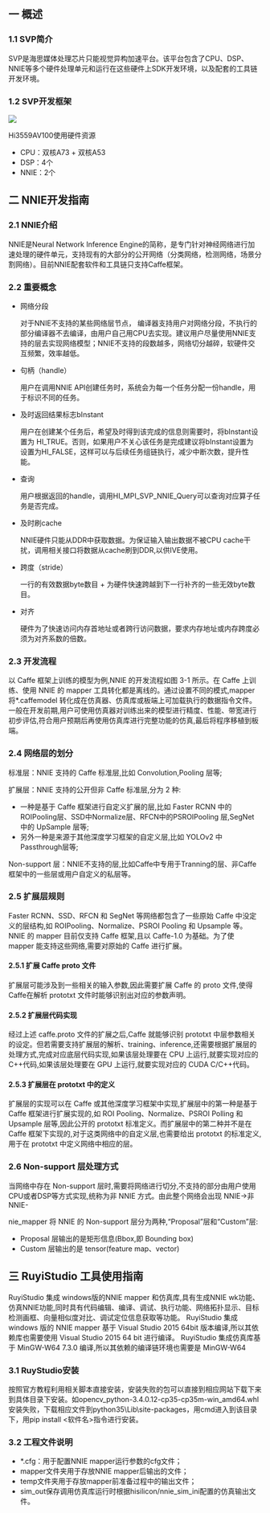## 一 概述

### 1.1 SVP简介

SVP是海思媒体处理芯片只能视觉异构加速平台。该平台包含了CPU、DSP、NNIE等多个硬件处理单元和运行在这些硬件上SDK开发环境，以及配套的工具链开发环境。

### 1.2 SVP开发框架

![](D:\workspace\Hi3559AV100\image\SVP.png)



Hi3559AV100使用硬件资源

- CPU：双核A73 + 双核A53
- DSP：4个
- NNIE：2个



## 二 NNIE开发指南

### 2.1 NNIE介绍

NNIE是Neural Network Inference Engine的简称，是专门针对神经网络进行加速处理的硬件单元，支持现有的大部分的公开网络（分类网络，检测网络，场景分割网络）。目前NNIE配套软件和工具链只支持Caffe框架。

### 2.2 重要概念

- 网络分段

    对于NNIE不支持的某些网络层节点， 编译器支持用户对网络分段，不执行的部分编译器不去编译，由用户自己用CPU去实现。建议用户尽量使用NNIE支持的层去实现网络模型；NNIE不支持的段数越多，网络切分越碎，软硬件交互频繁，效率越低。

- 句柄（handle）

    用户在调用NNIE API创建任务时，系统会为每一个任务分配一份handle，用于标识不同的任务。

- 及时返回结果标志bInstant

    用户在创建某个任务后，希望及时得到该完成的信息则需要时，将bInstant设置为 HI_TRUE。否则，如果用户不关心该任务是完成建议将bInstant设置为 设置为HI_FALSE，这样可以与后续任务组链执行，减少中断次数，提升性能。

- 查询

    用户根据返回的handle，调用HI_MPI_SVP_NNIE_Query可以查询对应算子任务是否完成。

- 及时刷cache

    NNIE硬件只能从DDR中获取数据。为保证输入输出数据不被CPU cache干扰，调用相关接口将数据从cache刷到DDR,以供IVE使用。

- 跨度（stride）

    一行的有效数据byte数目 + 为硬件快速跨越到下一行补齐的一些无效byte数目。

- 对齐

    硬件为了快速访问内存首地址或者跨行访问数据，要求内存地址或内存跨度必须为对齐系数的倍数。

### 2.3 开发流程

以 Caffe 框架上训练的模型为例,NNIE 的开发流程如图 3-1 所示。在 Caffe 上训练、使用 NNIE 的 mapper 工具转化都是离线的。通过设置不同的模式,mapper 将*.caffemodel 转化成在仿真器、仿真库或板端上可加载执行的数据指令文件。一般在开发前期,用户可使用仿真器对训练出来的模型进行精度、性能、带宽进行初步评估,符合用户预期后再使用仿真库进行完整功能的仿真,最后将程序移植到板端。

### 2.4 网络层的划分

标准层：NNIE 支持的 Caffe 标准层,比如 Convolution,Pooling 层等;

扩展层：NNIE 支持的公开但非 Caffe 标准层,分为 2 种:

- 一种是基于 Caffe 框架进行自定义扩展的层,比如 Faster RCNN 中的ROIPooling层、SSD中Normalize层、RFCN中的PSROIPooling 层,SegNet 中的 UpSample 层等;
- 另外一种是来源于其他深度学习框架的自定义层,比如 YOLOv2 中 Passthrough层等;

Non-support 层：NNIE不支持的层,比如Caffe中专用于Tranning的层、非Caffe框架中的一些层或用户自定义的私层等。



### 2.5 扩展层规则

Faster RCNN、SSD、RFCN 和 SegNet 等网络都包含了一些原始 Caffe 中没定义的层结构,如 ROIPooling、Normalize、PSROI Pooling 和 Upsample 等。NNIE 的 mapper 目前仅支持 Caffe 框架,且以 Caffe-1.0 为基础。为了使 mapper 能支持这些网络,需要对原始的 Caffe 进行扩展。

#### 2.5.1 扩展 Caffe proto 文件

扩展层可能涉及到一些相关的输入参数,因此需要扩展 Caffe 的 proto 文件,使得Caffe在解析 prototxt 文件时能够识别出对应的参数声明。

#### 2.5.2 扩展层代码实现

经过上述 caffe.proto 文件的扩展之后,Caffe 就能够识别 prototxt 中层参数相关的设定。但若需要支持扩展层的解析、training、inference,还需要根据扩展层的处理方式,完成对应底层代码实现,如果该层处理要在 CPU 上运行,就要实现对应的 C++代码,如果该层处理要在 GPU 上运行,就要实现对应的 CUDA C/C++代码。

#### 2.5.3 扩展层在 prototxt 中的定义

扩展层的实现可以在 Caffe 或其他深度学习框架中实现,扩展层中的第一种是基于Caffe 框架进行扩展实现的,如 ROI Pooling、Normalize、PSROI Polling 和 Upsample 层等,因此公开的 prototxt 标准定义。而扩展层中的第二种并不是在Caffe 框架下实现的,对于这类网络中的自定义层,也需要给出 prototxt 的标准定义,用于在 prototxt 中定义网络中相应的层。

### 2.6 Non-support 层处理方式

当网络中存在 Non-support 层时,需要将网络进行切分,不支持的部分由用户使用CPU或者DSP等方式实现,统称为非 NNIE 方式。由此整个网络会出现 NNIE->非 NNIE-

nie_mapper 将 NNIE 的 Non-support 层分为两种,“Proposal”层和“Custom”层:

- Proposal 层输出的是矩形信息(Bbox,即 Bounding box)
- Custom 层输出的是 tensor(feature map、vector)

## 三 RuyiStudio 工具使用指南

RuyiStudio 集成 windows版的NNIE mapper 和仿真库,具有生成NNIE wk功能、仿真NNIE功能,同时具有代码编辑、编译、调试、执行功能、网络拓扑显示、目标检测画框、向量相似度对比、调试定位信息获取等功能。
RuyiStudio 集成 windows 版的 NNIE mapper 基于 Visual Studio 2015 64bit 版本编译,所以其依赖库也需要使用 Visual Studio 2015 64 bit 进行编译。
RuyiStudio 集成仿真库基于 MinGW-W64 7.3.0 编译,所以其依赖的编译链环境也需要是 MinGW-W64

### 3.1 RuyStudio安装

按照官方教程利用相关脚本直接安装，安装失败的包可以直接到相应网站下载下来到具体目录下安装。如opencv_python-3.4.0.12-cp35-cp35m-win_amd64.whl安装失败，下载相应文件到python35\Lib\site-packages，用cmd进入到该目录下，用pip install <软件名>指令进行安装。

### 3.2 工程文件说明

- *.cfg：用于配置NNIE mapper运行参数的cfg文件；
- mapper文件夹用于存放NNIE mapper后输出的文件；
- temp文件夹用于存放mapper前准备过程中的输出文件；
- sim_out保存调用仿真库运行时根据hisilicon/nnie_sim_ini配置的仿真输出文件。